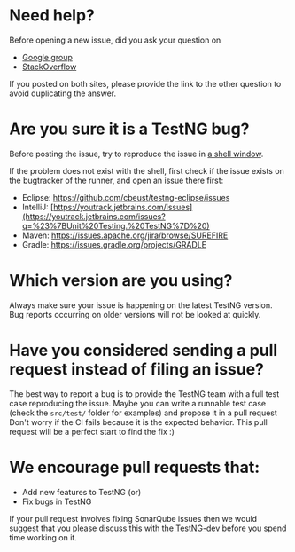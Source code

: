 # Need help? 
Before opening a new issue, did you ask your question on
* [Google group](http://groups.google.com/group/testng-users)
* [StackOverflow](http://stackoverflow.com/questions/tagged/testng)

If you posted on both sites, please provide the link to the other question to avoid duplicating the answer.

# Are you sure it is a TestNG bug?
Before posting the issue, try to reproduce the issue in [a shell window](http://testng.org/doc/documentation-main.html#running-testng).

If the problem does not exist with the shell, first check if the issue exists on the bugtracker of the runner, and open an issue there first:
* Eclipse: https://github.com/cbeust/testng-eclipse/issues
* IntelliJ: [https://youtrack.jetbrains.com/issues](https://youtrack.jetbrains.com/issues?q=%23%7BUnit%20Testing.%20TestNG%7D%20)
* Maven: https://issues.apache.org/jira/browse/SUREFIRE
* Gradle: https://issues.gradle.org/projects/GRADLE

# Which version are you using?
Always make sure your issue is happening on the latest TestNG version. Bug reports occurring on older versions will not be looked at quickly.

# Have you considered sending a pull request instead of filing an issue?
The best way to report a bug is to provide the TestNG team with a full test case reproducing the issue.
Maybe you can write a runnable test case (check the `src/test/` folder for examples) and propose it in a pull request 
Don't worry if the CI fails because it is the expected behavior.
This pull request will be a perfect start to find the fix :)

# We encourage pull requests that:
  
  * Add new features to TestNG (or)
  * Fix bugs in TestNG
  
  If your pull request involves fixing SonarQube issues then we would suggest that you please discuss this with the 
  [TestNG-dev](https://groups.google.com/forum/#!forum/testng-dev) before you spend time working on it.

